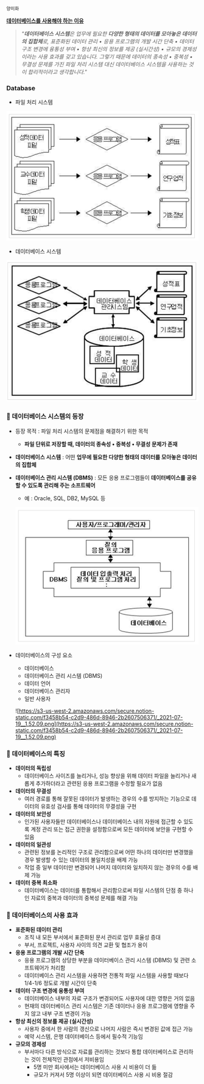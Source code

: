 `양미화`

**[데이터베이스를 사용해야 하는 이유](https://velog.io/@hwaya2828/Database)**

> *"**데이터베이스 시스템**은 업무에 필요한 **다양한 형태의 데이터를 모아놓은 데이터의 집합체**로, 표준화된 데이터 관리 • 응용 프로그램의 개발 시간 단축 • 데이터 구조 변경에 융통성 부여 • 항상 최신의 정보를 제공 (실시간성) • 규모의 경제성이라는 사용 효과를 갖고 있습니다. 그렇기 때문에 데이터의 종속성 • 중복성 • 무결성 문제를 가진 파일 처리 시스템 대신 데이터베이스 시스템을 사용하는 것이 합리적이라고 생각합니다."*

### Database

- 파일 처리 시스템

![](https://github.com/knotted-developers/Computer-science/blob/main/Development%20common%20sense/Images/database.png)

- 데이터베이스 시스템

![](https://github.com/knotted-developers/Computer-science/blob/main/Development%20common%20sense/Images/database2.png)

### 🎊 데이터베이스 시스템의 등장

- 등장 목적 : 파일 처리 시스템의 문제점을 해결하기 위한 목적
    - **파일 단위로 저장할 때, 데이터의 종속성 • 중복성 • 무결성 문제가 존재**
- **데이터베이스 시스템** : 어떤 **업무에 필요한 다양한 형태의 데이터를 모아놓은 데이터의 집합체**
- **데이터베이스 관리 시스템 (DBMS)** : 모든 응용 프로그램들이 **데이터베이스를 공유할 수 있도록 관리해 주는 소프트웨어**
    - 예 : Oracle, SQL, DB2, MySQL 등

    ![](https://github.com/knotted-developers/Computer-science/blob/main/Development%20common%20sense/Images/database3.png)

- 데이터베이스의 구성 요소
    - 데이터베이스
    - 데이터베이스 관리 시스템 (DBMS)
    - 데이터 언어
    - 데이터베이스 관리자
    - 일반 사용자

    ![https://s3-us-west-2.amazonaws.com/secure.notion-static.com/f3458b54-c2d9-486d-8946-2b2607506371/_2021-07-19__1.52.09.png](https://s3-us-west-2.amazonaws.com/secure.notion-static.com/f3458b54-c2d9-486d-8946-2b2607506371/_2021-07-19__1.52.09.png)

### 🎐 데이터베이스의 특징

- **데이터의 독립성**
    - 데이터베이스 사이즈를 늘리거나, 성능 향상을 위해 데이터 파일을 늘리거나 새롭게 추가하더라고 관련된 응용 프로그램을 수정할 필요가 없음
- **데이터의 무결성**
    - 여러 경로를 통해 잘못된 데이터가 발생하는 경우의 수를 방지하는 기능으로 데이터의 유효성 검사를 통해 데이터의 무결성을 구현
- **데이터의 보안성**
    - 인가된 사용자들만 데이터베이스나 데이터베이스 내의 자원에 접근할 수 있도록 계정 관리 또는 접근 권한을 설정함으로써 모든 데이터에 보안을 구현할 수 있음
- **데이터의 일관성**
    - 관련된 정보를 논리적인 구조로 관리함으로써 어떤 하나의 데이터만 변경했을 경우 발생할 수 있는 데이터의 불일치성을 배제 가능
    - 작업 중 일부 데이터만 변경되어 나머지 데이터와 일치하지 않는 경우의 수를 배제 가능
- **데이터 중복 최소화**
    - 데이터베이스는 데이터를 통합해서 관리함으로써 파일 시스템의 단점 중 하나인 자료의 중복과 데이터의 중복성 문제를 해결 가능

### 💎 데이터베이스의 사용 효과

- **표준화된 데이터 관리**
    - 조직 내 모든 부서에서 표준화된 문서 관리로 업무 효율성 증대
    - 부서, 프로젝트, 사용자 사이의 의견 교환 및 협조가 용이
- **응용 프로그램의 개발 시간 단축**
    - 응용 프로그램의 상당한 부분을 데이터베이스 관리 시스템 (DBMS) 및 관련 소프트웨어가 처리함
    - 데이터베이스 관리 시스템을 사용하면 전통적 파일 시스템을 사용할 때보다 1/4-1/6 정도로 개발 시간이 단축
- **데이터 구조 변경에 융통성 부여**
    - 데이터베이스 내부의 자료 구조가 변경되어도 사용자에 대한 영향은 거의 없음
    - 현재의 데이터베이스 관리 시스템은 기존 데이터나 응용 프로그램에 영향을 주지 않고 내부 구조 변경이 가능
- **항상 최신의 정보를 제공 (실시간성)**
    - 사용자 중에서 한 사람의 갱신으로 나머지 사람은 즉시 변경된 값에 접근 가능
    - 예약 시스템, 은행 데이터베이스 등에서 필수적 기능임
- **규모의 경제성**
    - 부서마다 다른 방식으로 자료를 관리하는 것보다 통합 데이터베이스로 관리하는 것이 전체적인 관점에서 저비용임
        - 5명 미만 회사에서는 데이터베이스 사용 시 비용이 더 듦
        - 규모가 커져서 5명 이상이 되면 데이터베이스 사용 시 비용 절감
